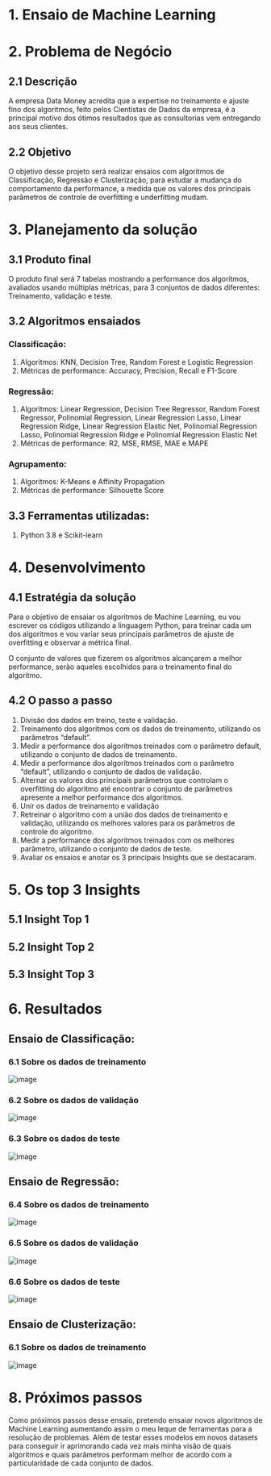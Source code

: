 # 1. Ensaio de Machine Learning

# 2. Problema de Negócio
## 2.1 Descrição
A empresa Data Money acredita que a expertise no treinamento e ajuste fino dos algoritmos, feito pelos Cientistas de Dados da empresa, é a principal motivo dos ótimos resultados que as consultorias vem entregando aos seus clientes.
## 2.2 Objetivo
O objetivo desse projeto será realizar ensaios com algoritmos de Classificação, Regressão e Clusterização, para estudar a mudança do comportamento da performance, a medida que os valores dos principais parâmetros de controle de overfitting e underfitting mudam.

# 3. Planejamento da solução
## 3.1 Produto final
O produto final será 7 tabelas mostrando a performance dos algoritmos, avaliados usando múltiplas
métricas, para 3 conjuntos de dados diferentes: Treinamento, validação e teste.

## 3.2 Algoritmos ensaiados

### Classificação:
  1. Algoritmos: KNN, Decision Tree, Random Forest e Logistic Regression
  2. Métricas de performance: Accuracy, Precision, Recall e F1-Score

### Regressão:
  1. Algoritmos: Linear Regression, Decision Tree Regressor, Random Forest Regressor, Polinomial Regression, Linear Regression Lasso, Linear Regression Ridge, Linear Regression Elastic Net, Polinomial Regression Lasso, Polinomial Regression Ridge e     Polinomial Regression Elastic Net
  2. Métricas de performance: R2, MSE, RMSE, MAE e MAPE

### Agrupamento:
  1. Algoritmos: K-Means e Affinity Propagation
  2. Métricas de performance: Silhouette Score

## 3.3 Ferramentas utilizadas:
  1. Python 3.8 e Scikit-learn

# 4. Desenvolvimento
## 4.1 Estratégia da solução
Para o objetivo de ensaiar os algoritmos de Machine Learning, eu vou escrever os códigos utilizando a linguagem Python, para treinar cada um dos algoritmos e vou variar seus principais parâmetros de ajuste de overfitting e observar a métrica final.

O conjunto de valores que fizerem os algoritmos alcançarem a melhor performance, serão aqueles escolhidos para o treinamento final do algoritmo.

## 4.2 O passo a passo
  1. Divisão dos dados em treino, teste e validação.
  2. Treinamento dos algoritmos com os dados de treinamento, utilizando os parâmetros “default”.
  3. Medir a performance dos algoritmos treinados com o parâmetro default, utilizando o conjunto de dados de treinamento.
  4. Medir a performance dos algoritmos treinados com o parâmetro “default”, utilizando o conjunto de dados de validação.
  5. Alternar os valores dos principais parâmetros que controlam o overfitting do algoritmo até encontrar o conjunto de parâmetros apresente a melhor performance dos algoritmos.
  6. Unir os dados de treinamento e validação
  7. Retreinar o algoritmo com a união dos dados de treinamento e validação, utilizando os melhores valores para os parâmetros de controle do algoritmo.
  8. Medir a performance dos algoritmos treinados com os melhores parâmetro, utilizando o conjunto de dados de teste.
  9. Avaliar os ensaios e anotar os 3 principais Insights que se destacaram.

# 5. Os top 3 Insights

## 5.1 Insight Top 1

## 5.2 Insight Top 2

## 5.3 Insight Top 3

# 6. Resultados
## Ensaio de Classificação:
### 6.1 Sobre os dados de treinamento
![image](https://github.com/TiagoTBarreto/Ensaio-de-Machine-Learning/assets/137197787/9b6f9f9a-fbff-4923-b3f0-99459148dd9e)
### 6.2 Sobre os dados de validação
![image](https://github.com/TiagoTBarreto/Ensaio-de-Machine-Learning/assets/137197787/9b07499c-da26-4018-8833-ed541648dafd)
### 6.3 Sobre os dados de teste
![image](https://github.com/TiagoTBarreto/Ensaio-de-Machine-Learning/assets/137197787/a3572d32-de15-4af6-9b8d-e18e3b48840d)

## Ensaio de Regressão:
### 6.4 Sobre os dados de treinamento 
![image](https://github.com/TiagoTBarreto/Ensaio-de-Machine-Learning/assets/137197787/ce44308e-b9bc-4ad6-9b17-6a7db40bc2d7)
### 6.5 Sobre os dados de validação
![image](https://github.com/TiagoTBarreto/Ensaio-de-Machine-Learning/assets/137197787/1d9e353b-7b56-47a7-96de-7dc9fc6d2325)
### 6.6 Sobre os dados de teste
![image](https://github.com/TiagoTBarreto/Ensaio-de-Machine-Learning/assets/137197787/e503b79e-d921-4d56-89ce-36b58cbec3c3)

## Ensaio de Clusterização:
### 6.1 Sobre os dados de treinamento
![image](https://github.com/TiagoTBarreto/Ensaio-de-Machine-Learning/assets/137197787/d6e7c618-3678-4e19-bc16-07b03162ec85)


# 8. Próximos passos
Como próximos passos desse ensaio, pretendo ensaiar novos algoritmos de Machine Learning aumentando assim o meu leque de ferramentas para a resolução de problemas. Além de testar esses modelos em novos datasets para conseguir ir aprimorando cada vez mais minha visão de quais algoritmos e quais parâmetros performam melhor de acordo com a particularidade de cada conjunto de dados.






